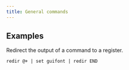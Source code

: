 ```yaml
---
title: General commands
---
```


## Examples

Redirect the output of a command to a register.

```vim
redir @+ | set guifont | redir END
```
